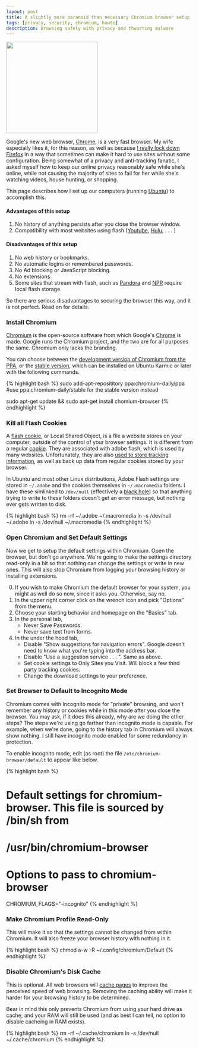 ```yaml
---
layout: post
title: A slightly more paranoid than necessary Chromium browser setup
tags: [privacy, security, chromium, howto]
description: Browsing safely with privacy and thwarting malware
---
```


<img class="img_right" src="http://upload.wikimedia.org/wikipedia/commons/5/5f/Chromium_11_Logo.svg" width="246" height="246" style="border: 0px" />

Google's new web browser, [Chrome][], is a very fast browser.  My wife especially likes it, for this reason, as well as because [I really lock down Firefox][] in a way that sometimes can make it hard to use sites without some configuration.  Being somewhat of a privacy and anti-tracking fanatic, I asked myself how to keep our online privacy reasonably safe while she's online, while not causing the majority of sites to fail for her while she's watching videos, house hunting, or shopping.

[I really lock down Firefox]:/2009/12/14/howto_secure_firefox/

This page describes how I set up our computers (running [Ubuntu][]) to accomplish this.

#### Advantages of this setup ####
1. No history of anything persists after you close the browser window.
2. Compatibility with most websites using flash ([Youtube][], [Hulu][], . . . )

#### Disadvantages of this setup ####
1. No web history or bookmarks.
2. No automatic logins or remembered passwords.
3. No Ad blocking or JavaScript blocking.
4. No extensions.
5. Some sites that stream with flash, such as [Pandora][] and [NPR][] require local flash storage.

So there are serious disadvantages to securing the browser this way, and it is not perfect.  Read on for details.

### Install Chromium ###

[Chromium][] is the open-source software from which Google's [Chrome][] is made.  Google runs the Chromium project, and the two are for all purposes the same.  Chromium only lacks the branding.

You can choose between the [development version of Chromium from the PPA](https://launchpad.net/~chromium-daily/+archive/ppa), or the [stable version](https://launchpad.net/~chromium-daily/+archive/stable), which can be installed on Ubuntu Karmic or later with the following commands.

{% highlight bash %}
sudo add-apt-reposititory ppa:chromium-daily/ppa
#use ppa:chromium-daily/stable for the stable version instead

sudo apt-get update && sudo apt-get install chomium-browser
{% endhighlight %}

### Kill all Flash Cookies ###

A [flash cookie][], or Local Shared Object, is a file a website stores on your computer, outside of the control of your browser settings.  It is different from a regular [cookie][].  They are associated with adobe flash, which is used by many websites.  Unfortunately, they are also [used to store tracking information](http://www.wired.com/epicenter/2009/08/you-deleted-your-cookies-think-again/), as well as back up data from regular cookies stored by your browser.

In Ubuntu and most other Linux distributions, Adobe Flash settings are stored in `~/.adobe` and the cookies themselves in `~/.macromedia` folders.  I have these simlinked to `/dev/null` (effectively a [black hole][]) so that anything trying to write to these folders doesn't get an error message, but nothing ever gets written to disk.

{% highlight bash %}
rm -rf ~/.adobe ~/.macromedia
ln -s /dev/null ~/.adobe
ln -s /dev/null ~/.macromedia
{% endhighlight %}

### Open Chromium and Set Default Settings ###

Now we get to setup the default settings within Chromium.  Open the browser, but don't go anywhere.  We're going to make the settings directory read-only in a bit so that nothing can change the settings or write in new ones.  This will also stop Chromium from logging your browsing history or installing extensions.

0. If you wish to make Chromium the default browser for your system, you might as well do so now, since it asks you. Otherwise, say no.
1. In the upper right corner click on the wrench icon and pick "Options" from the menu.
2. Choose your starting behavior and homepage on the "Basics" tab.
3. In the personal tab,
	* Never Save Passwords.
	* Never save text from forms.
4. In the under the hood tab,
	* Disable "Show suggestions for navigation errors".  Google doesn't need to know what you're typing into the address bar.
	* Disable "Use a suggestion service . . . ".  Same as above.
	* Set cookie settings to Only Sites you Visit.  Will block a few third party tracking cookies.
	* Change the download settings to your preference.

### Set Browser to Default to Incognito Mode ###

Chromium comes with Incognito mode for "private" browsing, and won't remember any history or cookies while in this mode after you close the browser.  You may ask, if it does this already, why are we doing the other steps?  The steps we're using go farther than incognito mode is capable.  For example, when we're done, going to the history tab in Chromium will always show nothing.  I still have incognito mode enabled for some redundancy in protection.

To enable incognito mode, edit (as root) the file `/etc/chromium-browser/default` to appear like below.

{% highlight bash %}
# Default settings for chromium-browser. This file is sourced by /bin/sh from
# /usr/bin/chromium-browser

# Options to pass to chromium-browser
CHROMIUM_FLAGS="-incognito"
{% endhighlight %}

### Make Chromium Profile Read-Only ###

This will make it so that the settings cannot be changed from within Chromium.  It will also freeze your browser history with nothing in it.

{% highlight bash %}
chmod a-w -R ~/.config/chromium/Default
{% endhighlight %}

### Disable Chromium's Disk Cache ###

This is optional.  All web browsers will [cache pages][] to improve the perceived speed of web browsing.  Removing the caching ability will make it harder for your browsing history to be determined.

Bear in mind this only prevents Chromium from using your hard drive as cache, and your RAM will still be used (and as best I can tell, no option to disable cacheing in RAM exists).

[cache pages]:http://en.wikipedia.org/wiki/Web_cache

{% highlight bash %}
rm -rf ~/.cache/chromium
ln -s /dev/null ~/.cache/chromium
{% endhighlight %}

[Youtube]:http://www.youtube.com
[Hulu]:http://www.hulu.com
[Pandora]:http://www.pandora.com
[NPR]:http://npr.org
[Chrome]:http://www.google.com/chrome
[flash cookie]:http://en.wikipedia.org/wiki/Local_Shared_Object
[cookie]:http://en.wikipedia.org/wiki/HTTP_cookie
[Chromium]:http://www.chromium.org/Home
[Ubuntu]:http://www.ubuntu.com
[black hole]:http://en.wikipedia.org/wiki//dev/null
